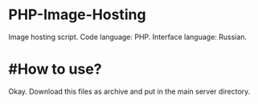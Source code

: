 PHP-Image-Hosting
=================

Image hosting script. Code language: PHP. Interface language: Russian.

#How to use?
============
Okay. Download this files as archive and put in the main server directory.
